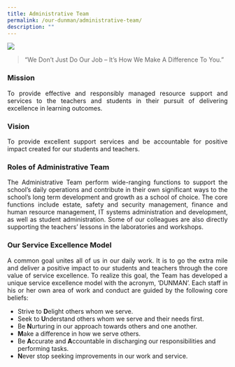 ```yaml
---
title: Administrative Team
permalink: /our-dunman/administrative-team/
description: ""
---
```

![](/images/Our%20Community/EAS%20pic.png)

> “We Don’t Just Do Our Job – It’s How We Make A Difference To You.”

### Mission

<p style="text-align: justify;">To provide effective and responsibly managed resource support and services to the teachers and students in their pursuit of delivering excellence in learning outcomes.</p>

### Vision

<p style="text-align: justify;">To provide excellent support services and be accountable for positive impact created for our students and teachers.</p>

### Roles of Administrative Team

<p style="text-align: justify;">The Administrative Team perform wide-ranging functions to support the school’s daily operations and contribute in their own significant ways to the school’s long term development and growth as a school of choice. The core functions include estate, safety and security management, finance and human resource management, IT systems administration and development, as well as student administration. Some of our colleagues are also directly supporting the teachers’ lessons in the laboratories and workshops.</p>

### Our Service Excellence Model

<p style="text-align: justify;">A common goal unites all of us in our daily work. It is to go the extra mile and deliver a positive impact to our students and teachers through the core value of service excellence. To realize this goal, the Team has developed a unique service excellence model with the acronym, ‘DUNMAN’. Each staff in his or her own area of work and conduct are guided by the following core beliefs:</p>

*   Strive to **D**elight others whom we serve.
*   Seek to **U**nderstand others whom we serve and their needs first.
*   Be **N**urturing in our approach towards others and one another.
*   **M**ake a difference in how we serve others.
*   Be **A**ccurate and **A**ccountable in discharging our responsibilities and performing tasks.
*   **N**ever stop seeking improvements in our work and service.